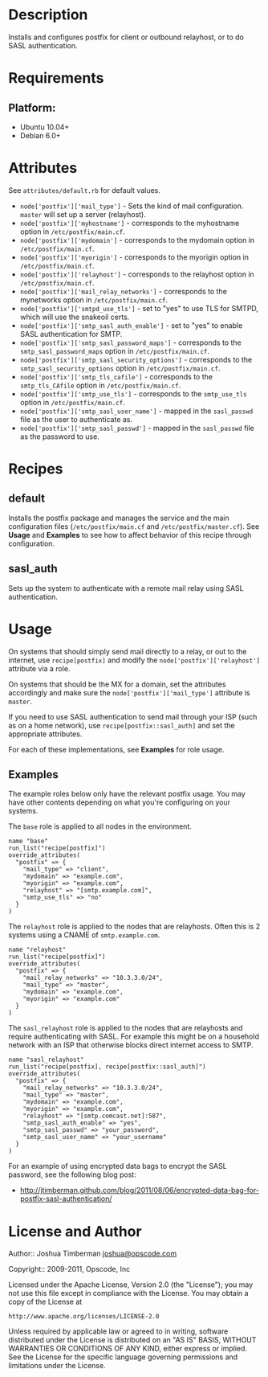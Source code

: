 Description
===========

Installs and configures postfix for client or outbound relayhost, or
to do SASL authentication.

Requirements
============

## Platform:

* Ubuntu 10.04+
* Debian 6.0+

Attributes
==========

See `attributes/default.rb` for default values.

* `node['postfix']['mail_type']` - Sets the kind of mail
  configuration. `master` will set up a server (relayhost).
* `node['postfix']['myhostname']` -  corresponds to the myhostname
  option in `/etc/postfix/main.cf`.
* `node['postfix']['mydomain']` - corresponds to the mydomain option
  in `/etc/postfix/main.cf`.
* `node['postfix']['myorigin']` - corresponds to the myorigin option
  in `/etc/postfix/main.cf`.
* `node['postfix']['relayhost']` - corresponds to the relayhost option
  in `/etc/postfix/main.cf`.
* `node['postfix']['mail_relay_networks']` - corresponds to the
  mynetworks option in `/etc/postfix/main.cf`.
* `node['postfix']['smtpd_use_tls']` - set to "yes" to use TLS for
  SMTPD, which will use the snakeoil certs.
* `node['postfix']['smtp_sasl_auth_enable']` - set to "yes" to enable
  SASL authentication for SMTP.
* `node['postfix']['smtp_sasl_password_maps']` - corresponds to the
  `smtp_sasl_password_maps` option in `/etc/postfix/main.cf`.
* `node['postfix']['smtp_sasl_security_options']` - corresponds to the
  `smtp_sasl_security_options` option in `/etc/postfix/main.cf`.
* `node['postfix']['smtp_tls_cafile']` - corresponds to the `smtp_tls_CAfile`
  option in `/etc/postfix/main.cf`.
* `node['postfix']['smtp_use_tls']` - corresponds to the
  `smtp_use_tls` option in `/etc/postfix/main.cf`.
* `node['postfix']['smtp_sasl_user_name']` - mapped in the
  `sasl_passwd` file as the user to authenticate as.
* `node['postfix']['smtp_sasl_passwd']` - mapped in the `sasl_passwd`
  file as the password to use.

Recipes
=======

default
-------

Installs the postfix package and manages the service and the main
configuration files (`/etc/postfix/main.cf` and
`/etc/postfix/master.cf`). See __Usage__ and __Examples__ to see how
to affect behavior of this recipe through configuration.

sasl\_auth
----------

Sets up the system to authenticate with a remote mail relay using SASL
authentication.


Usage
=====

On systems that should simply send mail directly to a relay, or out to
the internet, use `recipe[postfix]` and modify the
`node['postfix']['relayhost']` attribute via a role.

On systems that should be the MX for a domain, set the attributes
accordingly and make sure the `node['postfix']['mail_type']` attribute
is `master`.

If you need to use SASL authentication to send mail through your ISP
(such as on a home network), use `recipe[postfix::sasl_auth]` and set
the appropriate attributes.

For each of these implementations, see __Examples__ for role usage.

Examples
--------

The example roles below only have the relevant postfix usage. You may
have other contents depending on what you're configuring on your
systems.

The `base` role is applied to all nodes in the environment.

    name "base"
    run_list("recipe[postfix]")
    override_attributes(
      "postfix" => {
        "mail_type" => "client",
        "mydomain" => "example.com",
        "myorigin" => "example.com",
        "relayhost" => "[smtp.example.com]",
        "smtp_use_tls" => "no"
      }
    )

The `relayhost` role is applied to the nodes that are relayhosts.
Often this is 2 systems using a CNAME of `smtp.example.com`.

    name "relayhost"
    run_list("recipe[postfix]")
    override_attributes(
      "postfix" => {
        "mail_relay_networks" => "10.3.3.0/24",
        "mail_type" => "master",
        "mydomain" => "example.com",
        "myorigin" => "example.com"
      }
    )

The `sasl_relayhost` role is applied to the nodes that are relayhosts
and require authenticating with SASL. For example this might be on a
household network with an ISP that otherwise blocks direct internet
access to SMTP.

    name "sasl_relayhost"
    run_list("recipe[postfix], recipe[postfix::sasl_auth]")
    override_attributes(
      "postfix" => {
        "mail_relay_networks" => "10.3.3.0/24",
        "mail_type" => "master",
        "mydomain" => "example.com",
        "myorigin" => "example.com",
        "relayhost" => "[smtp.comcast.net]:587",
        "smtp_sasl_auth_enable" => "yes",
        "smtp_sasl_passwd" => "your_password",
        "smtp_sasl_user_name" => "your_username"
      }
    )

For an example of using encrypted data bags to encrypt the SASL
password, see the following blog post:

* http://jtimberman.github.com/blog/2011/08/06/encrypted-data-bag-for-postfix-sasl-authentication/

License and Author
==================

Author:: Joshua Timberman <joshua@opscode.com>

Copyright:: 2009-2011, Opscode, Inc

Licensed under the Apache License, Version 2.0 (the "License");
you may not use this file except in compliance with the License.
You may obtain a copy of the License at

    http://www.apache.org/licenses/LICENSE-2.0

Unless required by applicable law or agreed to in writing, software
distributed under the License is distributed on an "AS IS" BASIS,
WITHOUT WARRANTIES OR CONDITIONS OF ANY KIND, either express or implied.
See the License for the specific language governing permissions and
limitations under the License.

